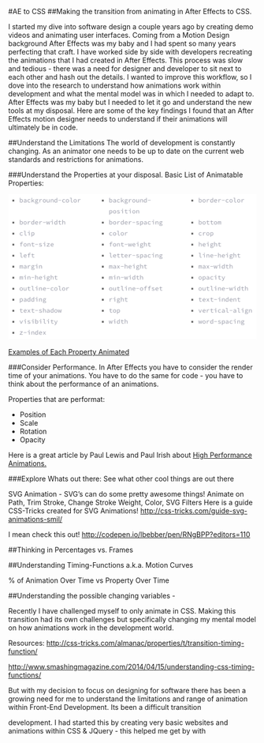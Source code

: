#AE to CSS
##Making the transition from animating in After Effects to CSS.

I started my dive into software design a couple years ago by creating demo videos and animating user interfaces. Coming from a Motion Design background After Effects was my baby and I had spent so many years perfecting that craft. I have worked side by side with developers recreating the animations that I had created in After Effects. This process was slow and tedious - there was a need for designer and developer to sit next to each other and hash out the details. I wanted to improve this workflow, so I dove into the research to understand how animations work within development and what the mental model was in which I needed to adapt to. After Effects was my baby but I needed to let it go and understand the new tools at my disposal. Here are some of the key findings I found that an After Effects motion designer needs to understand if their animations will ultimately be in code.

##Understand the Limitations
The world of development is constantly changing. As an animator one needs to be up to date on the current web standards and restrictions for animations.

###Understand the Properties at your disposal.
Basic List of Animatable Properties: 

![hello](images/animation-properties.png)

[Examples of Each Property Animated](http://leaverou.github.io/animatable/)

###Consider Performance.
In After Effects you have to consider the render time of your animations. You have to do the same for code - you have to think about the performance of an animations.

Properties that are performat:

* Position
* Scale
* Rotation
* Opacity

Here is a great article by Paul Lewis and Paul Irish about [High Performance Animations.](
http://www.html5rocks.com/en/tutorials/speed/high-performance-animations/)

###Explore Whats out there:
See what other cool things are out there

SVG Animation - SVG’s can do some pretty awesome things!
Animate on Path, Trim Stroke, Change Stroke Weight, Color, SVG Filters
Here is a guide CSS-Tricks created for SVG Animations!
http://css-tricks.com/guide-svg-animations-smil/

I mean check this out!
http://codepen.io/lbebber/pen/RNgBPP?editors=110


##Thinking in Percentages vs. Frames




##Understanding Timing-Functions a.k.a. Motion Curves


% of Animation Over Time vs Property Over Time


##Understanding the possible changing variables -





Recently I have challenged myself to only animate in CSS. Making this transition had its own challenges but specifically changing my mental model on how animations work in the development world. 



Resources: 
http://css-tricks.com/almanac/properties/t/transition-timing-function/

http://www.smashingmagazine.com/2014/04/15/understanding-css-timing-functions/





But with my decision to focus on designing for software there has been a growing need for me to understand the limitations and range of animation within Front-End Development. Its been a difficult transition

development. I had started this by creating very basic websites and animations within CSS & JQuery - this helped me get by with


